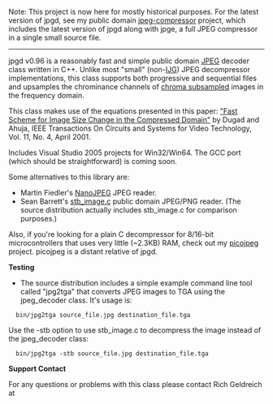 Note: This project is now here for mostly historical purposes. For the latest version of jpgd, see my public domain [jpeg-compressor](http://code.google.com/p/jpeg-compressor/) project, which includes the latest version of jpgd along with jpge, a full JPEG compressor in a single small source file.


---


jpgd v0.96 is a reasonably fast and simple public domain [JPEG](http://en.wikipedia.org/wiki/Jpeg) decoder class written in C++. Unlike most "small" (non-[IJG](http://www.ijg.org/)) JPEG decompressor implementations, this class supports both progressive and sequential files and upsamples the chrominance channels of [chroma subsampled](http://en.wikipedia.org/wiki/Chroma_subsampling) images in the frequency domain.

This class makes use of the equations presented in this paper:
["Fast Scheme for Image Size Change in the Compressed Domain"](http://www-sipl.technion.ac.il/new/Teaching/Projects/Winter2006/2001%20-%20A%20Fast%20Scheme%20for%20Image%20Size%20Change%20in%20the%20Compressed%20Domain.pdf) by Dugad and Ahuja, IEEE Transactions On Circuits and Systems for Video Technology, Vol. 11, No. 4, April 2001.

Includes Visual Studio 2005 projects for Win32/Win64. The GCC port (which should be straightforward) is coming soon.

Some alternatives to this library are:
  * Martin Fiedler's [NanoJPEG](http://keyj.s2000.ws/?p=137) JPEG reader.
  * Sean Barrett's [stb\_image.c](http://nothings.org/stb_image.c) public domain JPEG/PNG reader. (The source distribution actually includes stb\_image.c for comparison purposes.)

Also, if you're looking for a plain C decompressor for 8/16-bit microcontrollers that uses very little (~2.3KB) RAM, check out my [picojpeg](http://code.google.com/p/picojpeg/) project. picojpeg is a distant relative of jpgd.

**Testing**
  * The source distribution includes a simple example command line tool called "jpg2tga" that converts JPEG images to TGA using the jpeg\_decoder class. It's usage is:

```
  bin/jpg2tga source_file.jpg destination_file.tga
```

Use the -stb option to use stb\_image.c to decompress the image instead of the jpeg\_decoder class:

```
  bin/jpg2tga -stb source_file.jpg destination_file.tga
```

**Support Contact**

For any questions or problems with this class please contact Rich Geldreich at <richgel99 at gmail.com>